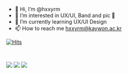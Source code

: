 - 👋 Hi, I’m @hxxyrm
- 👀 I’m interested in UX/UI, Band and pic 📸
- 🌱 I’m currently learning UX/UI Design
- 📫 How to reach me hxxyrm@kaywon.ac.kr

[![Hits](https://hits.seeyoufarm.com/api/count/incr/badge.svg?url=https%3A%2F%2Fgithub.com%2Fhxxyrm&count_bg=%2389B1FF&title_bg=%23323258&icon=&icon_color=%23E7E7E7&title=hits&edge_flat=false)](https://hits.seeyoufarm.com)

<br>

<img src="https://img.shields.io/badge/Adobe Photoshop-ffffff?style=flat-square&logo=Adobe Photoshop&logoColor=#000000"/></a>
<img src="https://img.shields.io/badge/Visual Studio Code-ffffff?style=flat-square&logo=Visual Studio Code&logoColor=#007ACC"/></a>
<img src="https://img.shields.io/badge/Visual Studio Code-ffffff?style=flat-square&logo=Visual Studio Code&logoColor=#000000"/></a>

<!---
hxxyrm/hxxyrm is a ✨ special ✨ repository because its `README.md` (this file) appears on your GitHub profile.
You can click the Preview link to take a look at your changes.
--->

